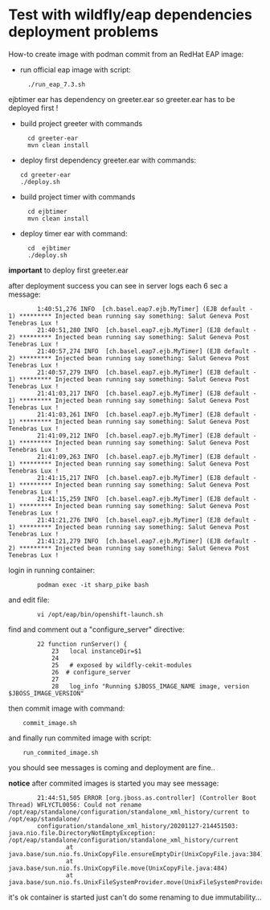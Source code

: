 #  Test with wildfly/eap dependencies deployment  problems



How-to create image with podman commit from  an RedHat EAP image:


* run official eap image  with script:

        ./run_eap_7.3.sh


ejbtimer ear has dependency on greeter.ear so greeter.ear has to be deployed first !



* build  project greeter with commands

        cd greeter-ear
        mvn clean install


* deploy first dependency greeter.ear with commands:

      cd greeter-ear
      ./deploy.sh


* build  project timer with commands

        cd ejbtimer
        mvn clean install



* deploy timer ear with command:


        cd  ejbtimer
        ./deploy.sh






**important** to deploy first greeter.ear

after deployment success you can see in server logs each 6 sec a message:

            1:40:51,276 INFO  [ch.basel.eap7.ejb.MyTimer] (EJB default - 1) ********* Injected bean running say something: Salut Geneva Post Tenebras Lux !
            21:40:51,280 INFO  [ch.basel.eap7.ejb.MyTimer] (EJB default - 2) ********* Injected bean running say something: Salut Geneva Post Tenebras Lux !
            21:40:57,274 INFO  [ch.basel.eap7.ejb.MyTimer] (EJB default - 2) ********* Injected bean running say something: Salut Geneva Post Tenebras Lux !
            21:40:57,279 INFO  [ch.basel.eap7.ejb.MyTimer] (EJB default - 1) ********* Injected bean running say something: Salut Geneva Post Tenebras Lux !
            21:41:03,217 INFO  [ch.basel.eap7.ejb.MyTimer] (EJB default - 1) ********* Injected bean running say something: Salut Geneva Post Tenebras Lux !
            21:41:03,261 INFO  [ch.basel.eap7.ejb.MyTimer] (EJB default - 1) ********* Injected bean running say something: Salut Geneva Post Tenebras Lux !
            21:41:09,212 INFO  [ch.basel.eap7.ejb.MyTimer] (EJB default - 1) ********* Injected bean running say something: Salut Geneva Post Tenebras Lux !
            21:41:09,263 INFO  [ch.basel.eap7.ejb.MyTimer] (EJB default - 1) ********* Injected bean running say something: Salut Geneva Post Tenebras Lux !
            21:41:15,217 INFO  [ch.basel.eap7.ejb.MyTimer] (EJB default - 1) ********* Injected bean running say something: Salut Geneva Post Tenebras Lux !
            21:41:15,259 INFO  [ch.basel.eap7.ejb.MyTimer] (EJB default - 1) ********* Injected bean running say something: Salut Geneva Post Tenebras Lux !
            21:41:21,276 INFO  [ch.basel.eap7.ejb.MyTimer] (EJB default - 1) ********* Injected bean running say something: Salut Geneva Post Tenebras Lux !
            21:41:21,279 INFO  [ch.basel.eap7.ejb.MyTimer] (EJB default - 2) ********* Injected bean running say something: Salut Geneva Post Tenebras Lux !

login in running container:

            podman exec -it sharp_pike bash

and edit file:


            vi /opt/eap/bin/openshift-launch.sh


find and comment out a "configure_server" directive:


            22 function runServer() {
                23   local instanceDir=$1
                24
                25   # exposed by wildfly-cekit-modules
                26  # configure_server
                27
                28   log_info "Running $JBOSS_IMAGE_NAME image, version $JBOSS_IMAGE_VERSION"


then  commit image with command:

        commit_image.sh


and finally run commited image with script:


        run_commited_image.sh

you should see messages is coming and deployment are fine..



**notice** after commited images is started you may see message:


            21:44:51,505 ERROR [org.jboss.as.controller] (Controller Boot Thread) WFLYCTL0056: Could not rename /opt/eap/standalone/configuration/standalone_xml_history/current to /opt/eap/standalone/
            configuration/standalone_xml_history/20201127-214451503: java.nio.file.DirectoryNotEmptyException: /opt/eap/standalone/configuration/standalone_xml_history/current
                    at java.base/sun.nio.fs.UnixCopyFile.ensureEmptyDir(UnixCopyFile.java:384)                                                                                                          
                    at java.base/sun.nio.fs.UnixCopyFile.move(UnixCopyFile.java:484)
                    at java.base/sun.nio.fs.UnixFileSystemProvider.move(UnixFileSystemProvider.java:267)


it's ok  container is started just can't do some renaming to due immutability...

